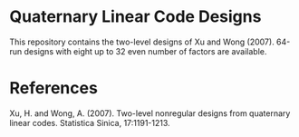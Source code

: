 # Quaternary Linear Code Designs

This repository contains the two-level designs of Xu and Wong (2007). 64-run designs with eight up to 32 even number of factors are available. 

# References
Xu, H. and Wong, A. (2007). Two-level nonregular designs from quaternary linear codes. Statistica Sinica, 17:1191-1213.


